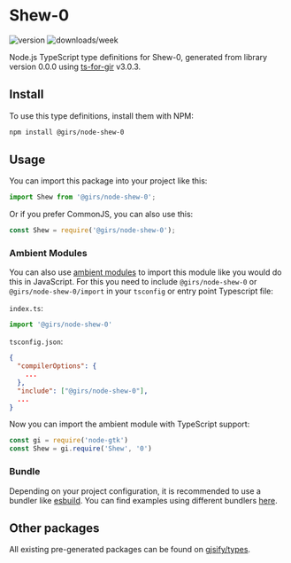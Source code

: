 
# Shew-0

![version](https://img.shields.io/npm/v/@girs/node-shew-0)
![downloads/week](https://img.shields.io/npm/dw/@girs/node-shew-0)


Node.js TypeScript type definitions for Shew-0, generated from library version 0.0.0 using [ts-for-gir](https://github.com/gjsify/ts-for-gir) v3.0.3.


## Install

To use this type definitions, install them with NPM:
```bash
npm install @girs/node-shew-0
```

## Usage

You can import this package into your project like this:
```ts
import Shew from '@girs/node-shew-0';
```

Or if you prefer CommonJS, you can also use this:
```ts
const Shew = require('@girs/node-shew-0');
```

### Ambient Modules

You can also use [ambient modules](https://github.com/gjsify/ts-for-gir/tree/main/packages/cli#ambient-modules) to import this module like you would do this in JavaScript.
For this you need to include `@girs/node-shew-0` or `@girs/node-shew-0/import` in your `tsconfig` or entry point Typescript file:

`index.ts`:
```ts
import '@girs/node-shew-0'
```

`tsconfig.json`:
```json
{
  "compilerOptions": {
    ...
  },
  "include": ["@girs/node-shew-0"],
  ...
}
```

Now you can import the ambient module with TypeScript support: 

```ts
const gi = require('node-gtk')
const Shew = gi.require('Shew', '0')
```


### Bundle

Depending on your project configuration, it is recommended to use a bundler like [esbuild](https://esbuild.github.io/). You can find examples using different bundlers [here](https://github.com/gjsify/ts-for-gir/tree/main/examples).

## Other packages

All existing pre-generated packages can be found on [gjsify/types](https://github.com/gjsify/types).

